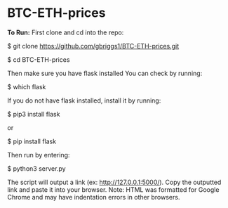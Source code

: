 # BTC-ETH-prices

**To Run:** 
First clone and cd into the repo:

$ git clone https://github.com/gbriggs1/BTC-ETH-prices.git

$ cd BTC-ETH-prices

Then make sure you have flask installed
You can check by running:

$ which flask

If you do not have flask installed, install it by running:

$ pip3 install flask

or 

$ pip install flask

Then run by entering:

$ python3 server.py

The script will output a link (ex: http://127.0.0.1:5000/). Copy the outputted link and paste it into your browser. 
Note: HTML was formatted for Google Chrome and may have indentation errors in other browsers.

